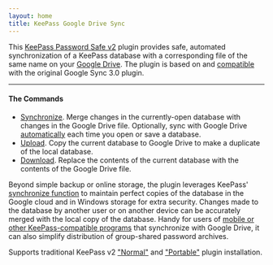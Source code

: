 ```yaml
---
layout: home
title: KeePass Google Drive Sync
---
```


This [KeePass Password Safe v2](https://keepass.info) plugin provides safe,
automated synchronization of a KeePass database with a
corresponding file of the same name on your [Google Drive](https://drive.google.com). 
The plugin is based on and [compatible](../install/require#compatibility-with-google-sync-plugin)
with the original Google Sync 3.0 plugin.

---

#### The Commands

* [Synchronize](usage/sync).  Merge changes in the currently-open database with 
changes in the Google Drive file.  Optionally, sync
with Google Drive [automatically](usage/autosync) each time you open or save a database.
* [Upload](usage/upload).  Copy the current database to Google Drive to make a duplicate
of the local database.
* [Download](usage/dnload). Replace the contents of the current database with the contents
of the Google Drive file.

Beyond simple backup or online storage, the plugin leverages KeePass'
[synchronize function](https://keepass.info/help/v2/sync.html) to maintain
perfect copies of the database in the Google cloud and in Windows storage for
extra security. Changes made to the database by another user or on another
device can be accurately merged with the local copy of the database. Handy for
users of [mobile or other KeePass-compatible programs](https://keepass.info/download.html)
that synchronize with Google Drive, it can also simplify distribution of
group-shared password archives.  

Supports traditional KeePass v2 ["Normal"](../install/normal) and 
["Portable"](../install/portable) plugin installation.